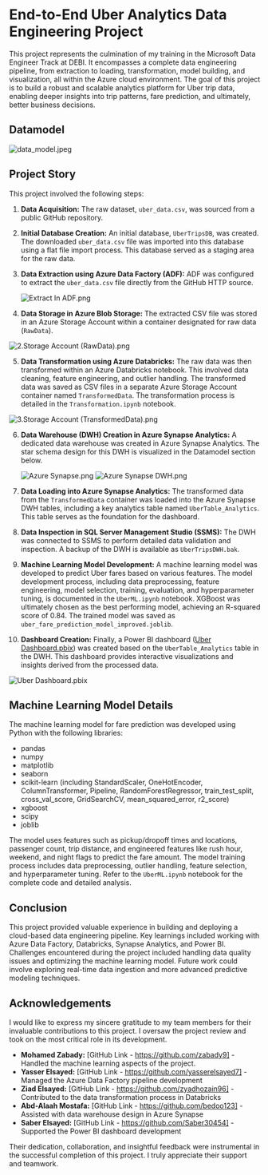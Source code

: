 # End-to-End Uber Analytics Data Engineering Project

This project represents the culmination of my training in the Microsoft Data Engineer Track at DEBI.  It encompasses a complete data engineering pipeline, from extraction to loading, transformation, model building, and visualization, all within the Azure cloud environment.  The goal of this project is to build a robust and scalable analytics platform for Uber trip data, enabling deeper insights into trip patterns, fare prediction, and ultimately, better business decisions.

## Datamodel

![data_model.jpeg](Images/data_model.jpeg)


## Project Story

This project involved the following steps:

1. **Data Acquisition:** The raw dataset, `uber_data.csv`, was sourced from a public GitHub repository.

2. **Initial Database Creation:**  An initial database, `UberTripsDB`, was created. The downloaded `uber_data.csv` file was imported into this database using a flat file import process. This database served as a staging area for the raw data.

3. **Data Extraction using Azure Data Factory (ADF):** ADF was configured to extract the `uber_data.csv` file directly from the GitHub HTTP source.

   ![Extract In ADF.png](https://github.com/KhalidAbdelaty/DEPI/blob/main/Images/Extract%20In%20ADF.png)

4. **Data Storage in Azure Blob Storage:** The extracted CSV file was stored in an Azure Storage Account within a container designated for raw data (`RawData`).

![2.Storage Account (RawData).png](https://github.com/KhalidAbdelaty/DEPI/blob/main/Images/2.Storage%20Account%20(RawData).png)

5. **Data Transformation using Azure Databricks:**  The raw data was then transformed within an Azure Databricks notebook. This involved data cleaning, feature engineering, and outlier handling. The transformed data was saved as CSV files in a separate Azure Storage Account container named `TransformedData`.  The transformation process is detailed in the `Transformation.ipynb` notebook.

![3.Storage Account (TransformedData).png](https://github.com/KhalidAbdelaty/DEPI/blob/main/Images/3.Storage%20Account%20(TransformedData).png)

6. **Data Warehouse (DWH) Creation in Azure Synapse Analytics:**  A dedicated data warehouse was created in Azure Synapse Analytics.  The star schema design for this DWH is visualized in the Datamodel section below.

   ![Azure Synapse.png](https://github.com/KhalidAbdelaty/DEPI/blob/main/Images/Azure%20Synapse%20DWH.png)
   ![Azure Synapse DWH.png](https://github.com/KhalidAbdelaty/DEPI/blob/main/Images/Azure%20Synapse%20.png)


7. **Data Loading into Azure Synapse Analytics:**  The transformed data from the `TransformedData` container was loaded into the Azure Synapse DWH tables, including a key analytics table named `UberTable_Analytics`.  This table serves as the foundation for the dashboard.

8. **Data Inspection in SQL Server Management Studio (SSMS):** The DWH was connected to SSMS to perform detailed data validation and inspection.  A backup of the DWH is available as `UberTripsDWH.bak`.

9. **Machine Learning Model Development:**  A machine learning model was developed to predict Uber fares based on various features. The model development process, including data preprocessing, feature engineering, model selection, training, evaluation, and hyperparameter tuning, is documented in the `UberML.ipynb` notebook.  XGBoost was ultimately chosen as the best performing model, achieving an R-squared score of 0.84. The trained model was saved as `uber_fare_prediction_model_improved.joblib`.

10. **Dashboard Creation:** Finally, a Power BI dashboard ([Uber Dashboard.pbix](https://github.com/KhalidAbdelaty/DEPI/blob/main/Dashboard/Uber%20Dashboard.pbix)) was created based on the `UberTable_Analytics` table in the DWH. This dashboard provides interactive visualizations and insights derived from the processed data.

   ![Uber Dashboard.pbix](https://github.com/KhalidAbdelaty/DEPI/blob/main/Dashboard/Dashboard.png)

## Machine Learning Model Details

The machine learning model for fare prediction was developed using Python with the following libraries:

* pandas
* numpy
* matplotlib
* seaborn
* scikit-learn (including StandardScaler, OneHotEncoder, ColumnTransformer, Pipeline, RandomForestRegressor, train_test_split, cross_val_score, GridSearchCV, mean_squared_error, r2_score)
* xgboost
* scipy
* joblib


The model uses features such as pickup/dropoff times and locations, passenger count, trip distance, and engineered features like rush hour, weekend, and night flags to predict the fare amount.  The model training process includes data preprocessing, outlier handling, feature selection, and hyperparameter tuning. Refer to the `UberML.ipynb` notebook for the complete code and detailed analysis.

## Conclusion

This project provided valuable experience in building and deploying a cloud-based data engineering pipeline.  Key learnings included working with Azure Data Factory, Databricks, Synapse Analytics, and Power BI.  Challenges encountered during the project included handling data quality issues and optimizing the machine learning model.  Future work could involve exploring real-time data ingestion and more advanced predictive modeling techniques.


## Acknowledgements

I would like to express my sincere gratitude to my team members for their invaluable contributions to this project. I oversaw the project review and took on the most critical role in its development.

* **Mohamed Zabady:** [GitHub Link - https://github.com/zabady9] - Handled the machine learning aspects of the project.
* **Yasser Elsayed:** [GitHub Link - https://github.com/yasserelsayed7] -  Managed the Azure Data Factory pipeline development
* **Ziad Elsayed:** [GitHub Link - https://github.com/zyadhozain96] -  Contributed to the data transformation process in Databricks
* **Abd-Alaah Mostafa:** [GitHub Link - https://github.com/bedoo123] - Assisted with data warehouse design in Azure Synapse
* **Saber Elsayed:** [GitHub Link - https://github.com/Saber30454] -  Supported the Power BI dashboard development


Their dedication, collaboration, and insightful feedback were instrumental in the successful completion of this project. I truly appreciate their support and teamwork.
